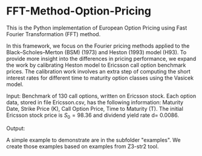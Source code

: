 # FFT-Method-Option-Pricing
This is the Python implementation of European Option Pricing using Fast Fourier Transformation (FFT) method.

In this framework, we focus on the Fourier pricing methods applied to the Black–Scholes–Merton (BSM) (1973) and Heston (1993) model (H93). To provide more insight into the differences in pricing performance, we expand the work by calibrating Heston model to Ericsson call option benchmark prices. The calibration work involves an extra step of computing the short interest rates for different time to maturity option classes using the Vasicek model.

Input:
Benchmark of 130 call options, written on Ericsson stock. Each option data, stored in file Ericsson.csv, has the following information: Maturity Date, Strike Price (K), Call Option Price, Time to Maturity (T). The initial Ericsson stock price is $S_0 = 98.36$ and dividend yield rate d= 0.0086.

Output:


A simple example to demonstrate  are in the subfolder "examples". We create those examples based on examples from Z3-str2 tool.

